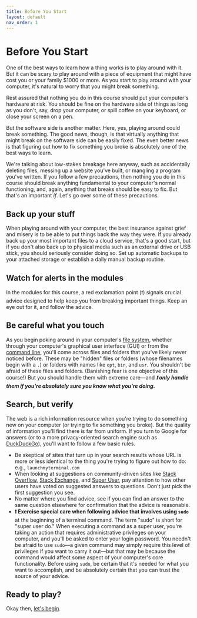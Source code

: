 ```yaml
---
title: Before You Start
layout: default
nav_order: 1
---
```


# Before You Start

One of the best ways to learn how a thing works is to play around with it. But it can be scary to play around with a piece of equipment that might have cost you or your family $1000 or more. As you start to play around with your computer, it's natural to worry that you might break something.

Rest assured that nothing you do in this course should put your computer's hardware at risk. You should be fine on the hardware side of things as long as you don't, say, drop your computer, or spill coffee on your keyboard, or close your screen on a pen.

But the software side is another matter. Here, yes, playing around could break something. The good news, though, is that virtually anything that might break on the software side can be easily fixed. The even better news is that figuring out how to fix something you broke is absolutely one of the best ways to learn.

We're talking about low-stakes breakage here anyway, such as accidentally deleting files, messing up a website you've built, or mangling a program you've written. If you follow a few precautions, then nothing you do in this course should break anything fundamental to your computer's normal functioning, and, again, anything that breaks should be easy to fix. But that's an important *if*. Let's go over some of these precautions.

## Back up your stuff

When playing around with your computer, the best insurance against grief and misery is to be able to put things back the way they were. If you already back up your most important files to a cloud service, that's a good start, but if you don't also back up to physical media such as an external drive or USB stick, you should seriously consider doing so. Set up automatic backups to your attached storage or establish a daily manual backup routine.

## Watch for alerts in the modules

In the modules for this course, a red exclamation point (&#x2757;) signals crucial advice designed to help keep you from breaking important things. Keep an eye out for it, and follow the advice.

## Be careful what you touch

As you begin poking around in your computer's [file system](/critical-digital-practices/mod-1/file-system.md), whether through your computer's graphical user interface (GUI) or from the [command line](/critical-digital-practices/mod-2/what-is-the-command-line), you'll come across files and folders that you've likely never noticed before. These may be "hidden" files or folders (whose filenames begin with a `.`) or folders with names like `opt`, `bin`, and `usr`. You shouldn't be afraid of these files and folders. (Banishing fear is one objective of this course!) But you should handle them with extreme care&mdash;and ***&#x2757; only handle them if you're absolutely sure you know what you're doing.*** 

## Search, but verify

The web is a rich information resource when you're trying to do something new on your computer (or trying to fix something you broke). But the quality of information you'll find there is far from uniform. If you turn to Google for answers (or to a more privacy-oriented search engine such as [DuckDuckGo](https://duckduckgo.com)), you'll want to follow a few basic rules.

- Be skeptical of sites that turn up in your search results whose URL is more or less identical to the thing you're trying to figure out how to do: e.g., `launchmyterminal.com`
- When looking at suggestions on community-driven sites like [Stack Overflow](https://stackoverflow.com/), [Stack Exchange](https://stackexchange.com/), and [Super User](https://superuser.com/), pay attention to how other users have voted on suggested answers to questions. Don't just pick the first suggestion you see.
- No matter where you find advice, see if you can find an answer to the same question elsewhere for confirmation that the advice is reasonable.
- **&#x2757; Exercise special care when following advice that involves using `sudo`** at the beginning of a terminal command. The term "sudo" is short for "super user do." When executing a command as a super user, you're taking an action that requires administrative privileges on your computer, and you'll be asked to enter your login password. You needn't be afraid to use `sudo`&mdash;a given command may simply require this level of privileges if you want to carry it out&mdash;but that may be because the command would affect some aspect of your computer's core functionality. Before using `sudo`, be certain that it's needed for what you want to accomplish, and be absolutely certain that you can trust the source of your advice.

## Ready to play? 

Okay then, [let's begin](/critical-digital-practices/mod-1/overview).